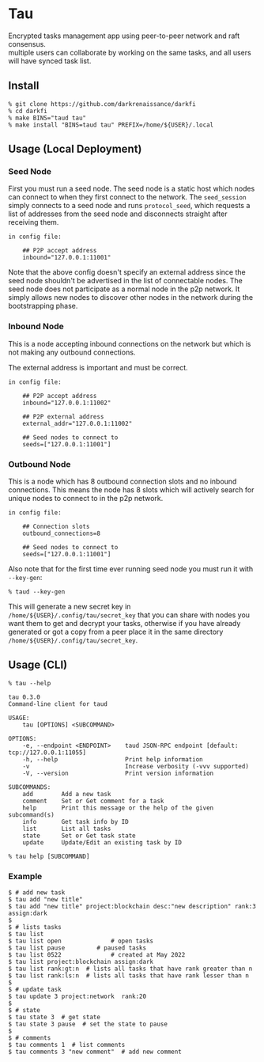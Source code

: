 # Tau

Encrypted tasks management app using peer-to-peer network and raft consensus.  
multiple users can collaborate by working on the same tasks, and all users will have synced task list.


## Install 

```shell
% git clone https://github.com/darkrenaissance/darkfi 
% cd darkfi
% make BINS="taud tau"
% make install "BINS=taud tau" PREFIX=/home/${USER}/.local
```

## Usage (Local Deployment)

### Seed Node

First you must run a seed node. The seed node is a static host which nodes can
connect to when they first connect to the network. The `seed_session` simply
connects to a seed node and runs `protocol_seed`, which requests a list of
addresses from the seed node and disconnects straight after receiving them.

	in config file:

		## P2P accept address
		inbound="127.0.0.1:11001" 

Note that the above config doesn't specify an external address since the
seed node shouldn't be advertised in the list of connectable nodes. The seed
node does not participate as a normal node in the p2p network. It simply allows
new nodes to discover other nodes in the network during the bootstrapping phase.

### Inbound Node

This is a node accepting inbound connections on the network but which is not
making any outbound connections.

The external address is important and must be correct.

	in config file:
		
		## P2P accept address
		inbound="127.0.0.1:11002" 
		
		## P2P external address
		external_addr="127.0.0.1:11002"

		## Seed nodes to connect to 
		seeds=["127.0.0.1:11001"]

### Outbound Node

This is a node which has 8 outbound connection slots and no inbound connections.
This means the node has 8 slots which will actively search for unique nodes to
connect to in the p2p network.

	in config file:

		## Connection slots
		outbound_connections=8

		## Seed nodes to connect to 
		seeds=["127.0.0.1:11001"]


Also note that for the first time ever running seed node you must run it with 
`--key-gen`:
```shell
% taud --key-gen
```
This will generate a new secret key in `/home/${USER}/.config/tau/secret_key` that 
you can share with nodes you want them to get and decrypt your tasks, otherwise if you
have already generated or got a copy from a peer place it in the same directory
`/home/${USER}/.config/tau/secret_key`.


## Usage (CLI)

```shell
% tau --help 
```
	tau 0.3.0
	Command-line client for taud
	
	USAGE:
		tau [OPTIONS] <SUBCOMMAND>

	OPTIONS:
		-e, --endpoint <ENDPOINT>    taud JSON-RPC endpoint [default: tcp://127.0.0.1:11055]
		-h, --help                   Print help information
		-v                           Increase verbosity (-vvv supported)
		-V, --version                Print version information

	SUBCOMMANDS:
		add        Add a new task                                                    
		comment    Set or Get comment for a task
		help       Print this message or the help of the given subcommand(s)
		info       Get task info by ID
		list       List all tasks
		state      Set or Get task state
		update     Update/Edit an existing task by ID

```shell
% tau help [SUBCOMMAND]
```

### Example  

```shell
$ # add new task  
$ tau add "new title"   
$ tau add "new title" project:blockchain desc:"new description" rank:3 assign:dark
$
$ # lists tasks
$ tau list 		   		 
$ tau list open 			 # open tasks
$ tau list pause 		 # paused tasks
$ tau list 0522 		 	 # created at May 2022
$ tau list project:blockchain assign:dark
$ tau list rank:gt:n  # lists all tasks that have rank greater than n
$ tau list rank:ls:n  # lists all tasks that have rank lesser than n
$
$ # update task 
$ tau update 3 project:network  rank:20
$
$ # state 
$ tau state 3  # get state
$ tau state 3 pause  # set the state to pause 
$
$ # comments 
$ tau comments 1  # list comments
$ tau comments 3 "new comment"  # add new comment 
```
